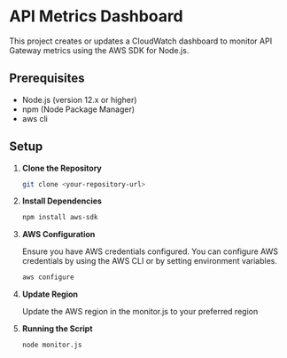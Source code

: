 # API Metrics Dashboard

This project creates or updates a CloudWatch dashboard to monitor API Gateway metrics using the AWS SDK for Node.js.

## Prerequisites

- Node.js (version 12.x or higher)
- npm (Node Package Manager)
- aws cli

## Setup

1. **Clone the Repository**

   ```bash
   git clone <your-repository-url>


2. **Install Dependencies**

   ```bash
   npm install aws-sdk


3. **AWS Configuration**

   Ensure you have AWS credentials configured. You can configure AWS credentials by using the AWS CLI or by setting environment variables.

   ```bash
   aws configure

4. **Update Region**

   Update the AWS region in the monitor.js to your preferred region

5. **Running the Script**

   ```bash
   node monitor.js



